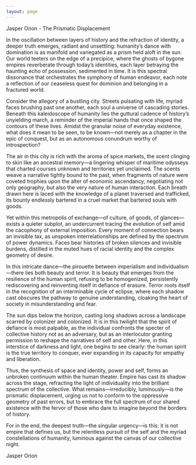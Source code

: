 ```yaml
---
layout: page
---
```

Jasper Orion - The Prismatic Displacement

In the oscillation between layers of history and the refraction of identity, a deeper truth emerges, radiant and unsettling: humanity’s dance with domination is as manifold and variegated as a prism held aloft in the sun. Our world teeters on the edge of a precipice, where the ghosts of bygone empires reverberate through today’s identities, each layer betraying the haunting echo of possession, sedimented in time. It is this spectral dissonance that orchestrates the symphony of human endeavor, each note a reflection of our ceaseless quest for dominion and belonging in a fractured world.

Consider the allegory of a bustling city. Streets pulsating with life, myriad faces brushing past one another, each soul a universe of cascading stories. Beneath this kaleidoscope of humanity lies the guttural cadence of history’s unyielding march, a reminder of the imperial hands that once shaped the contours of these lives. Amidst the granular noise of everyday existence, what does it mean to be seen, to be known—not merely as a chapter in the epic of conquest, but as an autonomous conundrum worthy of introspection?

The air in this city is rich with the aroma of spice markets, the scent clinging to skin like an ancestral memory—a lingering whisper of maritime odysseys that charted courses unknown and territories yet unclaimed. The scents weave a narrative tightly bound to the past, when fragments of nature were coveted trophies upon the alter of economic ascendancy, negotiating not only geography, but also the very nature of human interaction. Each breath drawn here is laced with the knowledge of a planet traversed and trafficked, its bounty endlessly bartered in a cruel market that bartered souls with goods.

Yet within this metropolis of exchange—of culture, of goods, of glances—exists a quieter subplot, an undercurrent tracing the evolution of self amid the cacophony of external imposition. Every moment of connection bears an invisible tax, as unspoken interrelationships are defined by the spectrum of power dynamics. Faces bear histories of broken silences and invisible burdens, distilled in the muted hues of racial identity and the complex geometry of desire.

In this intricate dance—the pirouette between imperialism and individualism—there lies both beauty and terror. It is beauty that emerges from the resilience of the human spirit, refusing to be homogenized, persistently rediscovering and reinventing itself in defiance of erasure. Terror roots itself in the recognition of an interminable cycle of eclipse, where each shadow cast obscures the pathway to genuine understanding, cloaking the heart of society in misunderstanding and fear.

The sun dips below the horizon, casting long shadows across a landscape scarred by colonizer and colonized. It is in this twilight that the spirit of defiance is most palpable, as the individual confronts the specter of collective history not as an adversary, but as an interlocutor granting permission to reshape the narratives of self and other. Here, in this interstice of darkness and light, one begins to see clearly: the human spirit is the true territory to conquer, ever expanding in its capacity for empathy and liberation.

Thus, the synthesis of space and identity, power and self, forms an unbroken continuum within the human theater. Empire has cast its shadow across the stage, refracting the light of individuality into the brilliant spectrum of the collective. What remains—irreducibly, luminously—is the prismatic displacement, urging us not to conform to the oppressive geometry of past errors, but to embrace the full spectrum of our shared existence with the fervor of those who dare to imagine beyond the borders of history.

For in the end, the deepest truth—the singular urgency—is this: it is not empire that defines us, but the relentless pursuit of the self and the myriad constellations of humanity, luminous against the canvas of our collective night.

Jasper Orion

